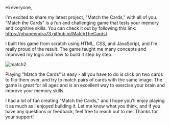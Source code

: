 Hi everyone,

I'm excited to share my latest project, "Match the Cards," with all of you. "Match the Cards" is a fun and challenging game that tests your memory and cognitive skills. You can check it out by following this link: https://phaneendra73.github.io/MatchTheCards/.

I built this game from scratch using HTML, CSS, and JavaScript, and I'm really proud of the result. The game taught me many concepts and improved my logic and how to build it step by step.

![match2](https://user-images.githubusercontent.com/118047850/234286712-bff67eb5-5f0b-49d5-bfb7-db558cebfa60.png)

Playing "Match the Cards" is easy - all you have to do is click on two cards to flip them over, and try to match pairs of cards with the same image. The game is great for all ages and is an excellent way to exercise your brain and improve your memory skills.

I had a lot of fun creating "Match the Cards," and I hope you'll enjoy playing it as much as I enjoyed building it. Let me know what you think, and if you have any questions or feedback, feel free to reach out to me. Thanks for your support!

